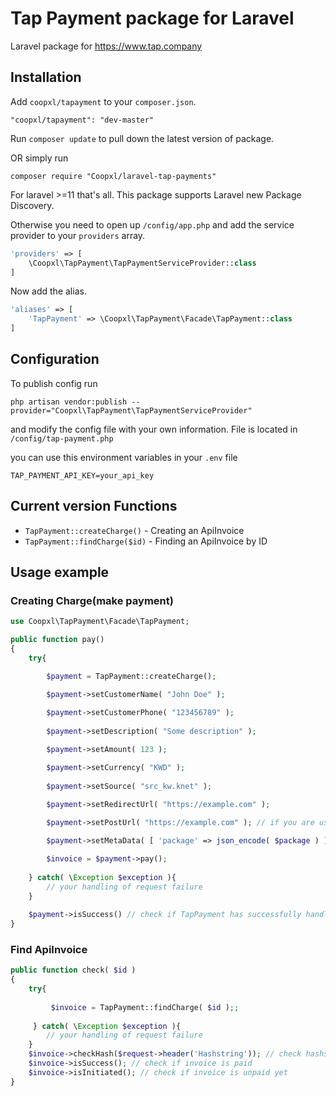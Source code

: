 # Tap Payment package for Laravel

Laravel package for https://www.tap.company

## Installation

Add `coopxl/tapayment` to your `composer.json`.
```
"coopxl/tapayment": "dev-master"
```

Run `composer update` to pull down the latest version of package.

OR simply run
```
composer require "Coopxl/laravel-tap-payments"
```

For laravel >=11 that's all. This package supports Laravel new Package Discovery.

Otherwise you need to open up `/config/app.php` and add the service provider to your `providers` array.
```php
'providers' => [
	\Coopxl\TapPayment\TapPaymentServiceProvider::class
]
```

Now add the alias.
```php
'aliases' => [
	'TapPayment' => \Coopxl\TapPayment\Facade\TapPayment::class
]
```

## Configuration
To publish config run
```
php artisan vendor:publish --provider="Coopxl\TapPayment\TapPaymentServiceProvider"
```
and modify the config file with your own information. File is located in `/config/tap-payment.php`

you can use this environment variables in your `.env` file
```
TAP_PAYMENT_API_KEY=your_api_key
```

## Current version Functions

* `TapPayment::createCharge()` - Creating an ApiInvoice
* `TapPayment::findCharge($id)` - Finding an ApiInvoice by ID

## Usage example

### Creating Charge(make payment)
```php
use Coopxl\TapPayment\Facade\TapPayment;

public function pay()
{
	try{

		$payment = TapPayment::createCharge();

		$payment->setCustomerName( "John Doe" );
		
		$payment->setCustomerPhone( "123456789" );
		
		$payment->setDescription( "Some description" );

		$payment->setAmount( 123 );

		$payment->setCurrency( "KWD" );
		
		$payment->setSource( "src_kw.knet" );
        
		$payment->setRedirectUrl( "https://example.com" );

		$payment->setPostUrl( "https://example.com" ); // if you are using post request to handle payment updates

		$payment->setMetaData( [ 'package' => json_encode( $package ) ] ); // if you want to send metadata

		$invoice = $payment->pay();
		
	} catch( \Exception $exception ){
		// your handling of request failure
	}
    
    $payment->isSuccess() // check if TapPayment has successfully handled request.
}
```
### Find ApiInvoice
```php
public function check( $id )
{
	try{
	
		 $invoice = TapPayment::findCharge( $id );;
		 
	 } catch( \Exception $exception ){
		// your handling of request failure
	}
	$invoice->checkHash($request->header('Hashstring')); // check hashstring to make sure that request comes from Tap
	$invoice->isSuccess(); // check if invoice is paid
	$invoice->isInitiated(); // check if invoice is unpaid yet
}
```